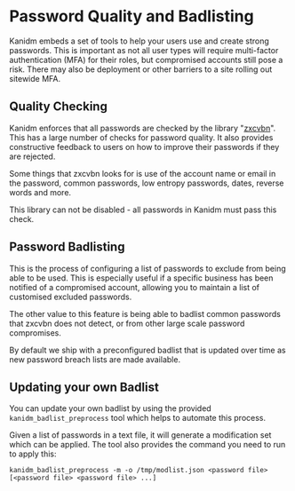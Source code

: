# Password Quality and Badlisting

Kanidm embeds a set of tools to help your users use and create strong passwords. 
This is important as not all user types will require multi-factor authentication (MFA) 
for their roles, but compromised accounts still pose a risk. There may also be deployment 
or other barriers to a site rolling out sitewide MFA.

## Quality Checking

Kanidm enforces that all passwords are checked by the library "[zxcvbn](https://github.com/dropbox/zxcvbn)". 
This has a large number of checks for password quality. It also provides constructive feedback to users on how 
to improve their passwords if they are rejected.

Some things that zxcvbn looks for is use of the account name or email in the password, common passwords, 
low entropy passwords, dates, reverse words and more.

This library can not be disabled - all passwords in Kanidm must pass this check.

## Password Badlisting

This is the process of configuring a list of passwords to exclude from being able to be used. 
This is especially useful if a specific business has been notified of a compromised account, allowing 
you to maintain a list of customised excluded passwords.

The other value to this feature is being able to badlist common passwords that zxcvbn does not detect, or 
from other large scale password compromises.

By default we ship with a preconfigured badlist that is updated over time as new password breach lists are 
made available.

## Updating your own Badlist

You can update your own badlist by using the provided `kanidm_badlist_preprocess` tool which helps to automate this process.

Given a list of passwords in a text file, it will generate a modification set which can be applied. 
The tool also provides the command you need to run to apply this:

    kanidm_badlist_preprocess -m -o /tmp/modlist.json <password file> [<password file> <password file> ...]

